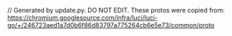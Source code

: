 // Generated by update.py. DO NOT EDIT.
These protos were copied from:
https://chromium.googlesource.com/infra/luci/luci-go/+/246723aed1a7d0b6f86d83797a775264cb6e5e73/common/proto
